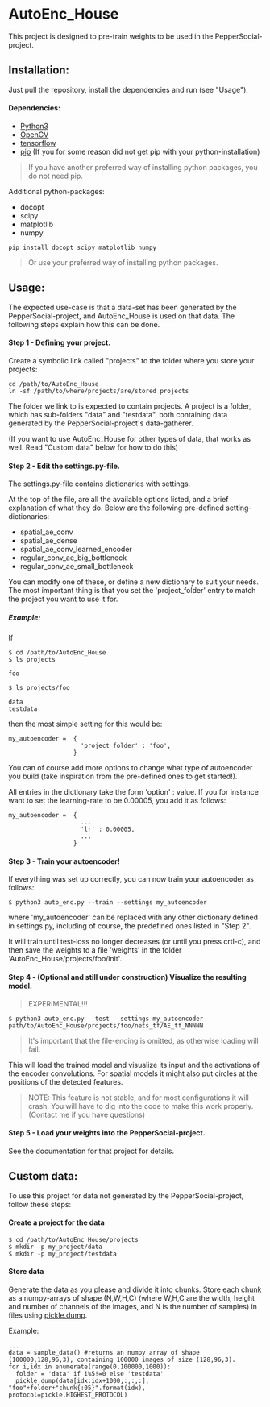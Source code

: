 # AutoEnc_House
This project is designed to pre-train weights to be used in the PepperSocial-project.

## Installation:
Just pull the repository, install the dependencies and run (see "Usage").

#### Dependencies:

- [Python3]
- [OpenCV]
- [tensorflow]
- [pip] (If you for some reason did not get pip with your python-installation)
> If you have another preferred way of installing python packages, you do not need pip.

Additional python-packages:
- docopt
- scipy
- matplotlib
- numpy

```
pip install docopt scipy matplotlib numpy
```

> Or use your preferred way of installing python packages.

## Usage:

The expected use-case is that a data-set has been generated by the PepperSocial-project, and AutoEnc_House is used on that data. The following steps explain how this can be done.

#### Step 1 - Defining your project.

Create a symbolic link called "projects" to the folder where you store your projects:

```
cd /path/to/AutoEnc_House
ln -sf /path/to/where/projects/are/stored projects
```

The folder we link to is expected to contain projects. A project is a folder, which has sub-folders "data" and "testdata", both containing data generated by the PepperSocial-project's data-gatherer.

(If you want to use AutoEnc_House for other types of data, that works as well. Read "Custom data" below for how to do this)

#### Step 2 - Edit the settings.py-file.

The settings.py-file contains dictionaries with settings.

At the top of the file, are all the available options listed, and a brief explanation of what they do.
Below are the following pre-defined setting-dictionaries:
- spatial_ae_conv
- spatial_ae_dense
- spatial_ae_conv_learned_encoder
- regular_conv_ae_big_bottleneck
- regular_conv_ae_small_bottleneck

You can modify one of these, or define a new dictionary to suit your needs. The most important thing is that you set the 'project_folder' entry to match the project you want to use it for.

##### Example:
If
```
$ cd /path/to/AutoEnc_House
$ ls projects

foo

$ ls projects/foo

data
testdata
```

then the most simple setting for this would be:

```
my_autoencoder =  {
                    'project_folder' : 'foo',
                  }
```

You can of course add more options to change what type of autoencoder you build (take inspiration from the pre-defined ones to get started!).

All entries in the dictionary take the form 'option' : value.
If you for instance want to set the learning-rate to be 0.00005, you add it as follows:

```
my_autoencoder =  {
                    ...
                    'lr' : 0.00005,
                    ...
                  }
```

#### Step 3 - Train your autoencoder!

If everything was set up correctly, you can now train your autoencoder as follows:

```
$ python3 auto_enc.py --train --settings my_autoencoder
```
where 'my_autoencoder' can be replaced with any other dictionary defined in settings.py, including of course, the predefined ones listed in "Step 2".

It will train until test-loss no longer decreases (or until you press crtl-c), and then save the weights to a file 'weights' in the folder 'AutoEnc_House/projects/foo/init'.

#### Step 4 - (Optional and still under construction) Visualize the resulting model.
> EXPERIMENTAL!!!

```
$ python3 auto_enc.py --test --settings my_autoencoder path/to/AutoEnc_House/projects/foo/nets_tf/AE_tf_NNNNN
```

> It's important that the file-ending is omitted, as otherwise loading will fail.

This will load the trained model and visualize its input and the activations of the encoder convolutions. For spatial models it might also put circles at the positions of the detected features.

> NOTE: This feature is not stable, and for most configurations it will crash. You will have to dig into the code to make this work properly. (Contact me if you have questions)


#### Step 5 - Load your weights into the PepperSocial-project.

See the documentation for that project for details.


## Custom data:

To use this project for data not generated by the PepperSocial-project, follow these steps:

#### Create a project for the data
```
$ cd /path/to/AutoEnc_House/projects
$ mkdir -p my_project/data
$ mkdir -p my_project/testdata
```

#### Store data
Generate the data as you please and divide it into chunks. Store each chunk as a numpy-arrays of shape (N,W,H,C) (where W,H,C are the width, height and number of channels of the images, and N is the number of samples) in files using [pickle.dump].

Example:
```
...
data = sample_data() #returns an numpy array of shape (100000,128,96,3), containing 100000 images of size (128,96,3).
for i,idx in enumerate(range(0,100000,1000)):
  folder = 'data' if i%5!=0 else 'testdata'
  pickle.dump(data[idx:idx+1000,:,:,:], "foo"+folder+"chunk{:05}".format(idx), protocol=pickle.HIGHEST_PROTOCOL)
```






[Python3]: <https://www.python.org/downloads/>
[OpenCV]: <https://docs.opencv.org/3.4.1/d2/de6/tutorial_py_setup_in_ubuntu.html>
[tensorflow]: <https://www.tensorflow.org/install/>
[pickle.dump]: <https://docs.python.org/2/library/pickle.html>
[pip]: <https://stackoverflow.com/a/6587528>
